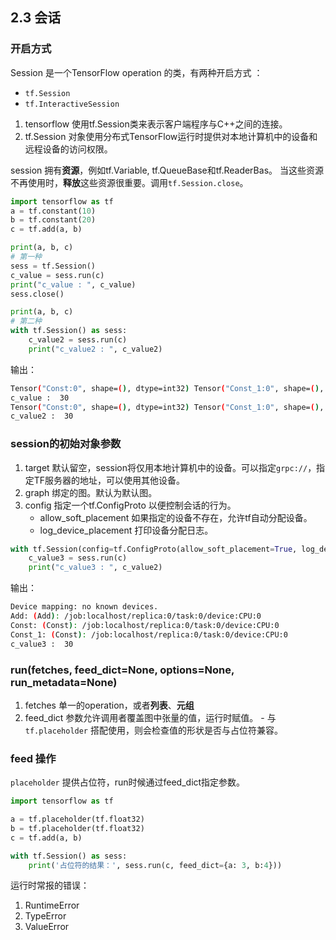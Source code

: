 
## 2.3 会话
### 开启方式
Session 是一个TensorFlow operation 的类，有两种开启方式 ：
- `tf.Session`
- `tf.InteractiveSession`
  
1. tensorflow 使用tf.Session类来表示客户端程序与C++之间的连接。
2. tf.Session 对象使用分布式TensorFlow运行时提供对本地计算机中的设备和远程设备的访问权限。

session 拥有**资源**，例如tf.Variable, tf.QueueBase和tf.ReaderBas。
当这些资源不再使用时，**释放**这些资源很重要。调用`tf.Session.close`。

```python
import tensorflow as tf
a = tf.constant(10)
b = tf.constant(20)
c = tf.add(a, b)

print(a, b, c)
# 第一种
sess = tf.Session()
c_value = sess.run(c)
print("c_value : ", c_value)
sess.close()

print(a, b, c)
# 第二种
with tf.Session() as sess:
    c_value2 = sess.run(c)
    print("c_value2 : ", c_value2)
```

输出：
```bash
Tensor("Const:0", shape=(), dtype=int32) Tensor("Const_1:0", shape=(), dtype=int32) Tensor("Add:0", shape=(), dtype=int32)
c_value :  30
Tensor("Const:0", shape=(), dtype=int32) Tensor("Const_1:0", shape=(), dtype=int32) Tensor("Add:0", shape=(), dtype=int32)
c_value2 :  30
```


### session的初始对象参数
1. target   默认留空，session将仅用本地计算机中的设备。可以指定`grpc://`，指定TF服务器的地址，可以使用其他设备。
2. graph    绑定的图。默认为默认图。
3. config   指定一个tf.ConfigProto 以便控制会话的行为。
   - allow_soft_placement   如果指定的设备不存在，允许tf自动分配设备。
   - log_device_placement   打印设备分配日志。

```python
with tf.Session(config=tf.ConfigProto(allow_soft_placement=True, log_device_placement=True)) as sess:
    c_value3 = sess.run(c)
    print("c_value3 : ", c_value2)
```
输出：
```bash
Device mapping: no known devices.
Add: (Add): /job:localhost/replica:0/task:0/device:CPU:0
Const: (Const): /job:localhost/replica:0/task:0/device:CPU:0
Const_1: (Const): /job:localhost/replica:0/task:0/device:CPU:0
c_value3 :  30
```

### run(fetches, feed_dict=None, options=None, run_metadata=None)
1. fetches      单一的operation，或者**列表**、**元组**
2. feed_dict    参数允许调用者覆盖图中张量的值，运行时赋值。
                - 与`tf.placeholder` 搭配使用，则会检查值的形状是否与占位符兼容。



### feed 操作
`placeholder` 提供占位符，run时候通过feed_dict指定参数。

```python
import tensorflow as tf

a = tf.placeholder(tf.float32)
b = tf.placeholder(tf.float32)
c = tf.add(a, b)

with tf.Session() as sess:
    print('占位符的结果：', sess.run(c, feed_dict={a: 3, b:4}))
```

运行时常报的错误：
1. RuntimeError
2. TypeError
3. ValueError


